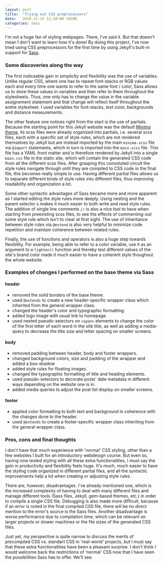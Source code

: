 ```yaml
---
layout: post
title:  "Trying out CSS preprocessors"
date:   2018-11-15 12:20:00 +0100
categories: Sass
---
```


I'm not a huge fan of styling webpages. There, I've said it. But that doesn't mean I don't want to learn how it's done! By doing this project, I've now tried using CSS preprocessors for the first time by using Jekyll's built-in support for [Sass](https://sass-lang.com/).

### Some discoveries along the way ###

The first noticeable gain in simplicity and flexibility was the use of variables. Unlike regular CSS, where one has to repeat font-stacks or RGB values each and every time one wants to refer to the same font / color, Sass allows us to store these values in variables and then refer to them throughout the stylesheets. Thus, one only has to change the value in the variable assignement statement and that change will reflect itself throughout the entire stylesheet. I used variables for font-stacks, text color, backgrounds and distance measurements.

The other feature one notices right from the start is the use of partials. Because the starting point for this Jekyll website was the default [Minima theme](https://github.com/jekyll/minima), its scss files were already organized into partials, i.e. several scss files, each with a specific set of style rules, which are not rendered themselves by Jekyll but are instead imported by the main `minima.scss` file via `@import` statements, which in turn is imported into the `main.scss` file. This file has a YAML front matter and is therefore rendered by Jekyll into a single `main.css` file in the static site, which will contain the generated CSS code from all the different scss files. After grasping this convoluted circuit the style rules navigate through until they are compiled to CSS code in the final file, this becomes really simple to use. Having different partial files allows us to separate different kinds of style rules into different files, thus improving readability and organization a lot.

Some other syntactic advantages of Sass became more and more apparent as I started editing the style rules more deeply. Using nesting and the parent selector `&` makes it much easier to both write and read style rules. The addition of single line comments `//` is also a nice tool to have when starting from preexisting scss files, to see the effects of commenting-out some style rule which isn't to clear at first sight. The use of inheritance between style rules via `@extend` is also very helpful to minimize code repetition and maintain coherence between related rules.

Finally, the use of functions and operators is also a huge step towards flexibility. For example, being able to refer to a color variable, use it as an argument to a `lighten()` function and thereby test different values of the site's brand color made it much easier to have a coherent style thoughout the whole website.

### Examples of changes I performed on the base theme via Sass ###

#### header ####
+ removed the solid borders of the base theme.
+ used `@extends` to create a new header-specific wrapper class which inherited from the general wrapper class.
+ changed the header's color and typographic formatting.
+ added logo image with usual link to homepage.
+ used nested pseudo-selectors on `<span>` elements to change the color of the first letter of each word in the site title, as well as adding a media-query to decrease the title size and letter spacing on smaller screens.

#### body ####
+ removed padding between header, body and footer wrappers.
+ changed background colors, size and padding of the wrapper and added a box-shadow
+ added style rules for floating images.
+ changed the typographic formatting of title and heading elements.
+ used pseudo-selectors to decorate posts' date metadata in different ways depending on the website one is in.
+ added media queries to adjust the post list display on smaller screens.

#### footer ####
+ applied color formatting to both text and background in coherence with the changes done to the header.
+ used `@extends` to create a footer-specific wrapper class inheriting from the general wrapper class.

### Pros, cons and final thoughts ###

I don't have that much experience with 'normal' CSS styling, other than a few websites I built for an introductory webdesign course. But even so, having now tested styling with all these extra functionalities, I must say the gain in productivity and flexibility feels huge. It's much, much easier to have the styling code organized in different partial files, and all the syntactic improvements help a lot when creating or adjusting style rules.

There are, however, disadvantages. I've already mentioned one, which is the increased complexity of having to deal with many different files and manage different tools (Sass files, Jekyll, gem-based themes, etc.) in order to compile a single CSS file. Debugging is also made more difficult, because if an error is noted in the final compiled CSS file, there will be no direct mention to the error's source is the Sass files. Another disadvantage is worse performance due to compilation time, which can be relevant on larger projects or slower machines or the file sizes of the generated CSS files.

Just yet, my perspective is quite narrow to discuss the merits of precompiled CSS vs. standart CSS in 'real-world' projects, but I must say that these extra functionalities have been a pleasant surprise. I don't think I would welcome back the restrictions of 'normal' CSS now that I have seen the possibilities Sass has to offer. We'll see.